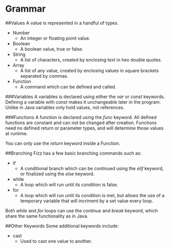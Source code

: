 # Grammar
##Values
A value is represented in a handful of types.
- Number
  - An integer or floating point value.
- Boolean
  - A boolean value, true or false.
- String
  - A list of characters, created by enclosing text in two double quotes.
- Array
  - A list of any value, created by enclosing values in square brackets separated by commas.
- Function
  - A command which can be defined and called.

###Variables
A variables is declared using either the *var* or *const* keywords.
Defining a variable with *const* makes it unchangeable later in the program.
Unlike in Java variables only hold values, not references.

###Functions
A function is declared using the *func* keyword.
All defined functions are constant and can not be changed after creation.
Functions need no defined return or parameter types, and will determine those values at runtime.

You can only use the *return* keyword inside a Function.

##Branching
Fizz has a few basic branching commands such as:
- if
  - A conditional branch which can be continued using the *elif* keyword, or finalized using the *else* keyword.
- while
  - A loop which will run until its condition is false.
- for
  - A loop which will run until its condition is met, but allows the use of a temporary variable that will incriment by a set value every loop.

Both *while* and *for* loops can use the *continue* and *break* keyword, which share the same functionality as in Java.

##Other Keywords
Some additional keywords include:
- cast
  - Used to cast one value to another.

